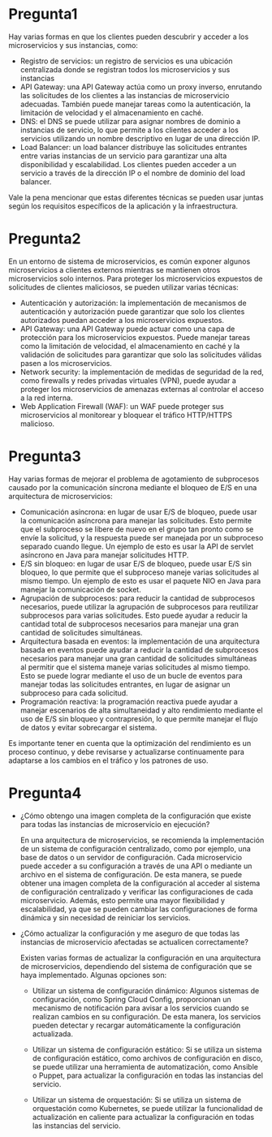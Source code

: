 # Pregunta1
  Hay varias formas en que los clientes pueden descubrir y acceder a los microservicios y sus instancias, como:
   - Registro de servicios: un registro de servicios es una ubicación centralizada donde se registran todos los microservicios y sus instancias
   - API Gateway: una API Gateway actúa como un proxy inverso, enrutando las solicitudes de los clientes a las instancias de microservicio adecuadas. También puede     manejar tareas como la autenticación, la limitación de velocidad y el almacenamiento en caché.
   - DNS: el DNS se puede utilizar para asignar nombres de dominio a instancias de servicio, lo que permite a los clientes acceder a los servicios utilizando un nombre descriptivo en lugar de una dirección IP.
   -  Load Balancer: un load balancer distribuye las solicitudes entrantes entre varias instancias de un servicio para garantizar una alta disponibilidad y escalabilidad. Los clientes pueden acceder a un servicio a través de la dirección IP o el nombre de dominio del load balancer.
   
   Vale la pena mencionar que estas diferentes técnicas se pueden usar juntas según los requisitos específicos de la aplicación y la infraestructura.
   
# Pregunta2
   En un entorno de sistema de microservicios, es común exponer algunos microservicios a clientes externos mientras se mantienen otros microservicios solo internos. Para proteger los microservicios expuestos de solicitudes de clientes maliciosos, se pueden utilizar varias técnicas:
   - Autenticación y autorización: la implementación de mecanismos de autenticación y autorización puede garantizar que solo los clientes autorizados puedan acceder a los microservicios expuestos.
   - API Gateway: una API Gateway puede actuar como una capa de protección para los microservicios expuestos. Puede manejar tareas como la limitación de velocidad, el almacenamiento en caché y la validación de solicitudes para garantizar que solo las solicitudes válidas pasen a los microservicios.
   - Network security: la implementación de medidas de seguridad de la red, como firewalls y redes privadas virtuales (VPN), puede ayudar a proteger los microservicios de amenazas externas al controlar el acceso a la red interna.
   - Web Application Firewall (WAF): un WAF puede proteger sus microservicios al monitorear y bloquear el tráfico HTTP/HTTPS malicioso.
  
# Pregunta3
   Hay varias formas de mejorar el problema de agotamiento de subprocesos causado por la comunicación síncrona mediante el bloqueo de E/S en una arquitectura de microservicios:
   
  - Comunicación asíncrona: en lugar de usar E/S de bloqueo, puede usar la comunicación asíncrona para manejar las solicitudes. Esto permite que el subproceso se libere de nuevo en el grupo tan pronto como se envíe la solicitud, y la respuesta puede ser manejada por un subproceso separado cuando llegue. Un ejemplo de esto es usar la API de servlet asíncrono en Java para manejar solicitudes HTTP.
 - E/S sin bloqueo: en lugar de usar E/S de bloqueo, puede usar E/S sin bloqueo, lo que permite que el subproceso maneje varias solicitudes al mismo tiempo. Un ejemplo de esto es usar el paquete NIO en Java para manejar la comunicación de socket.
  - Agrupación de subprocesos: para reducir la cantidad de subprocesos necesarios, puede utilizar la agrupación de subprocesos para reutilizar subprocesos para varias solicitudes. Esto puede ayudar a reducir la cantidad total de subprocesos necesarios para manejar una gran cantidad de solicitudes simultáneas.
  - Arquitectura basada en eventos: la implementación de una arquitectura basada en eventos puede ayudar a reducir la cantidad de subprocesos necesarios para manejar una gran cantidad de solicitudes simultáneas al permitir que el sistema maneje varias solicitudes al mismo tiempo. Esto se puede lograr mediante el uso de un bucle de eventos para manejar todas las solicitudes entrantes, en lugar de asignar un subproceso para cada solicitud.
  - Programación reactiva: la programación reactiva puede ayudar a manejar escenarios de alta simultaneidad y alto rendimiento mediante el uso de E/S sin bloqueo y contrapresión, lo que permite manejar el flujo de datos y evitar sobrecargar el sistema.

   Es importante tener en cuenta que la optimización del rendimiento es un proceso continuo, y debe revisarse y actualizarse continuamente para adaptarse a los cambios en el tráfico y los patrones de uso.
   
# Pregunta4
  - ¿Cómo obtengo una imagen completa de la configuración que existe para todas las instancias de microservicio en ejecución?
  
    En una arquitectura de microservicios, se recomienda la implementación de un sistema de configuración centralizado, como por ejemplo, una base de datos o un servidor de configuración. Cada microservicio puede acceder a su configuración a través de una API o mediante un archivo en el sistema de configuración. De esta manera, se puede obtener una imagen completa de la configuración al acceder al sistema de configuración centralizado y verificar las configuraciones de cada microservicio. Además, esto permite una mayor flexibilidad y escalabilidad, ya que se pueden cambiar las configuraciones de forma dinámica y sin necesidad de reiniciar los servicios.
  - ¿Cómo actualizar la configuración y me aseguro de que todas las instancias de microservicio afectadas se actualicen correctamente?

    Existen varias formas de actualizar la configuración en una arquitectura de microservicios, dependiendo del sistema de configuración que se haya implementado. Algunas opciones son:
    
      - Utilizar un sistema de configuración dinámico: Algunos sistemas de configuración, como Spring Cloud Config, proporcionan un mecanismo de notificación para avisar a los servicios cuando se realizan cambios en su configuración. De esta manera, los servicios pueden detectar y recargar automáticamente la configuración actualizada.

      - Utilizar un sistema de configuración estático: Si se utiliza un sistema de configuración estático, como archivos de configuración en disco, se puede utilizar una herramienta de automatización, como Ansible o Puppet, para actualizar la configuración en todas las instancias del servicio.

      - Utilizar un sistema de orquestación: Si se utiliza un sistema de orquestación como Kubernetes, se puede utilizar la funcionalidad de actualización en caliente para actualizar la configuración en todas las instancias del servicio.
